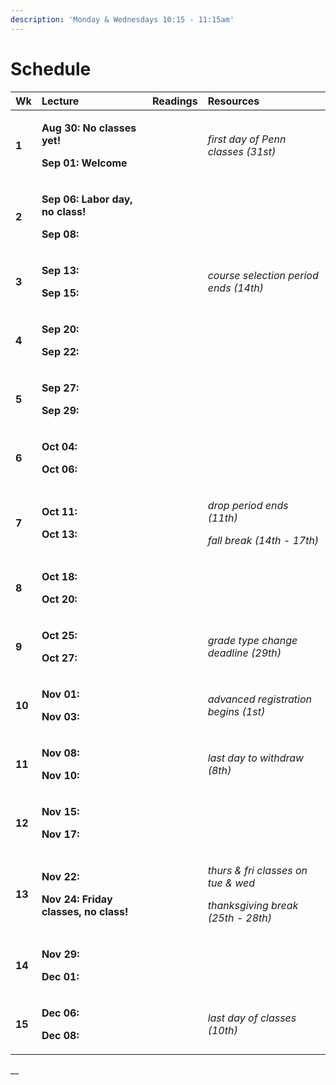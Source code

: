 ```yaml
---
description: 'Monday & Wednesdays 10:15 - 11:15am'
---
```


# Schedule

<table>
  <thead>
    <tr>
      <th style="text-align:left">Wk</th>
      <th style="text-align:left">Lecture</th>
      <th style="text-align:left">Readings</th>
      <th style="text-align:left">Resources</th>
    </tr>
  </thead>
  <tbody>
    <tr>
      <td style="text-align:left"><b>1</b>
      </td>
      <td style="text-align:left">
        <p><b>Aug 30: No classes yet!</b>
        </p>
        <p><b>Sep 01: Welcome</b>
        </p>
      </td>
      <td style="text-align:left"></td>
      <td style="text-align:left"><em>first day of Penn classes (31st)</em>
      </td>
    </tr>
    <tr>
      <td style="text-align:left"><b>2</b>
      </td>
      <td style="text-align:left">
        <p><b>Sep 06: Labor day, no class!</b>
        </p>
        <p><b>Sep 08: </b>
        </p>
      </td>
      <td style="text-align:left"></td>
      <td style="text-align:left"></td>
    </tr>
    <tr>
      <td style="text-align:left"><b>3</b>
      </td>
      <td style="text-align:left">
        <p><b>Sep 13:</b>
        </p>
        <p><b>Sep 15:</b>
        </p>
      </td>
      <td style="text-align:left"></td>
      <td style="text-align:left"><em>course selection period ends (14th)</em>
      </td>
    </tr>
    <tr>
      <td style="text-align:left"><b>4</b>
      </td>
      <td style="text-align:left">
        <p><b>Sep 20: </b>
        </p>
        <p><b>Sep 22:</b>
        </p>
      </td>
      <td style="text-align:left"></td>
      <td style="text-align:left"></td>
    </tr>
    <tr>
      <td style="text-align:left"><b>5</b>
      </td>
      <td style="text-align:left">
        <p><b>Sep 27: </b>
        </p>
        <p><b>Sep 29:</b>
        </p>
      </td>
      <td style="text-align:left"></td>
      <td style="text-align:left"></td>
    </tr>
    <tr>
      <td style="text-align:left"><b>6</b>
      </td>
      <td style="text-align:left">
        <p><b>Oct 04: </b>
        </p>
        <p><b>Oct 06:</b>
        </p>
      </td>
      <td style="text-align:left"></td>
      <td style="text-align:left"></td>
    </tr>
    <tr>
      <td style="text-align:left"><b>7</b>
      </td>
      <td style="text-align:left">
        <p><b>Oct 11:</b>
        </p>
        <p><b>Oct 13:</b>
        </p>
      </td>
      <td style="text-align:left"></td>
      <td style="text-align:left">
        <p><em>drop period ends (11th)</em>
        </p>
        <p><em>fall break (14th - 17th)</em>
        </p>
      </td>
    </tr>
    <tr>
      <td style="text-align:left"><b>8</b>
      </td>
      <td style="text-align:left">
        <p><b>Oct 18: </b>
        </p>
        <p><b>Oct 20:</b>
        </p>
      </td>
      <td style="text-align:left"></td>
      <td style="text-align:left"></td>
    </tr>
    <tr>
      <td style="text-align:left"><b>9</b>
      </td>
      <td style="text-align:left">
        <p><b>Oct 25: </b>
        </p>
        <p><b>Oct 27:</b>
        </p>
      </td>
      <td style="text-align:left"></td>
      <td style="text-align:left"><em>grade type change deadline (29th)</em>
      </td>
    </tr>
    <tr>
      <td style="text-align:left"><b>10</b>
      </td>
      <td style="text-align:left">
        <p><b>Nov 01:</b>
        </p>
        <p><b>Nov 03:</b>
        </p>
      </td>
      <td style="text-align:left"></td>
      <td style="text-align:left"><em>advanced registration begins (1st)</em>
      </td>
    </tr>
    <tr>
      <td style="text-align:left"><b>11</b>
      </td>
      <td style="text-align:left">
        <p><b>Nov 08:</b>
        </p>
        <p><b>Nov 10:</b>
        </p>
      </td>
      <td style="text-align:left"></td>
      <td style="text-align:left"><em>last day to withdraw (8th)</em>
      </td>
    </tr>
    <tr>
      <td style="text-align:left"><b>12</b>
      </td>
      <td style="text-align:left">
        <p><b>Nov 15:</b>
        </p>
        <p><b>Nov 17:</b>
        </p>
      </td>
      <td style="text-align:left"></td>
      <td style="text-align:left"></td>
    </tr>
    <tr>
      <td style="text-align:left"><b>13</b>
      </td>
      <td style="text-align:left">
        <p><b>Nov 22:</b>
        </p>
        <p><b>Nov 24: Friday classes, no class!</b>
        </p>
      </td>
      <td style="text-align:left"></td>
      <td style="text-align:left">
        <p><em>thurs &amp; fri classes on tue &amp; wed</em>
        </p>
        <p><em>thanksgiving break (25th - 28th)</em>
        </p>
      </td>
    </tr>
    <tr>
      <td style="text-align:left"><b>14</b>
      </td>
      <td style="text-align:left">
        <p><b>Nov 29:</b>
        </p>
        <p><b>Dec 01:</b>
        </p>
      </td>
      <td style="text-align:left"></td>
      <td style="text-align:left"></td>
    </tr>
    <tr>
      <td style="text-align:left"><b>15</b>
      </td>
      <td style="text-align:left">
        <p><b>Dec 06: </b>
        </p>
        <p><b>Dec 08:</b>
        </p>
      </td>
      <td style="text-align:left"></td>
      <td style="text-align:left"><em>last day of classes (10th)</em>
      </td>
    </tr>
  </tbody>
</table>

\_\_



